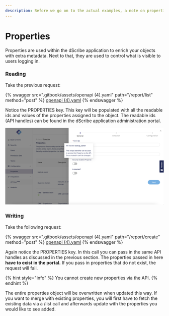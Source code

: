 ```yaml
---
description: Before we go on to the actual examples, a note on properties.
---
```


# Properties

Properties are used within the dScribe application to enrich your objects with extra metadata. Next to that, they are used to control what is visible to users logging in.

### Reading

Take the previous request:

{% swagger src=".gitbook/assets/openapi (4).yaml" path="/report/list" method="post" %}
[openapi (4).yaml](<.gitbook/assets/openapi (4).yaml>)
{% endswagger %}

Notice the PROPERTIES key. This key will be populated with all the readable ids and values of the properties assigned to the object. The readable ids (API handles) can be found in the dScribe application administration portal.

![API Handle found in the dScribe administration portal](<.gitbook/assets/api handle.png>)

### Writing

Take the following request:

{% swagger src=".gitbook/assets/openapi (4).yaml" path="/report/create" method="post" %}
[openapi (4).yaml](<.gitbook/assets/openapi (4).yaml>)
{% endswagger %}

Again notice the PROPERTIES key. In this call you can pass in the same API handles as discussed in the previous section. The properties passed in here **have to exist in the portal.** If you pass in properties that do not exist, the request will fail.

{% hint style="info" %}
You cannot create new properties via the API.
{% endhint %}

The entire properties object will be overwritten when updated this way. If you want to merge with existing properties, you will first have to fetch the existing data via a /list call and afterwards update with the properties you would like to see added.
